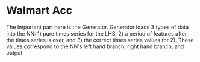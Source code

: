 # Walmart Acc
 The Important part here is the Generator.  Generator loads 3 types of data into the NN: 1) pure times series for the LHS, 2) a period of features after the times series is over, and 3) the correct times series values for 2).  These values correspond to the NN's left hand branch, right hand branch, and output.  
